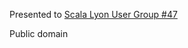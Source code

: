 Presented to [Scala Lyon User Group #47](https://www.meetup.com/fr-FR/suglyon/events/jsqbplyxkbgb/)

Public domain
